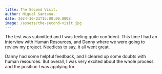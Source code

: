 ```yaml
---
title: The Second Visit.
author: Miguel Santana.
date: 2024-10-21T15:00:00.000Z
image: /assets/the-second-visit.jpg
---
```

The test was submitted and I was feeling quite confident. This time I had an interview with Human Resources, and Danny where we were going to review my project. Needless to say, it all went great.

Danny had some helpful feedback, and I cleared up some doubts with human resources. But overall, I was very excited about the whole process and the position I was applying for.
